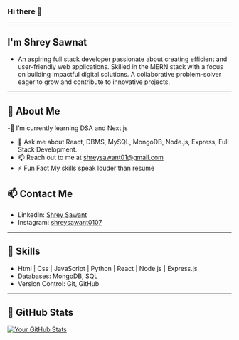 ### Hi there 👋 
---
## I'm **Shrey Sawnat**  

- An aspiring full stack developer passionate about creating efficient and user-friendly web applications. Skilled in the MERN stack with a focus on building impactful digital solutions. A collaborative problem-solver eager to grow and contribute to innovative projects.
---

## 💫 About Me
-🌱 I’m currently learning DSA and Next.js 
- 💬 Ask me about React, DBMS, MySQL, MongoDB, Node.js, Express, Full Stack Development.
- 📫 Reach out to me at shreysawant01@gmail.com
- ⚡ Fun Fact My skills speak louder than resume


## 📫 Contact Me
- LinkedIn: [Shrey Sawant](https://www.linkedin.com/in/shrey-sawant-2bb4a0322/)  
- Instagram: [shreysawant0107](https://www.instagram.com/shreysawant0107/)

---

## 🌱 Skills

- Html | Css | JavaScript | Python | React | Node.js | Express.js   
- Databases: MongoDB, SQL  
- Version Control: Git, GitHub

---

## 🚀 GitHub Stats

[![Your GitHub Stats](https://github-readme-stats.vercel.app/api?username=yourusername&show_icons=true)](https://github.com/yourusername)
